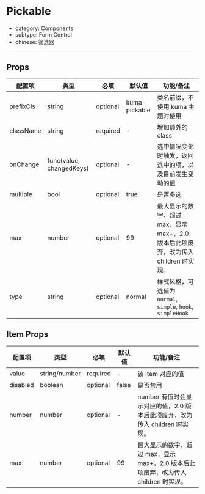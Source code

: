 # Pickable

- category: Components
- subtype: Form Control
- chinese: 筛选器

---

## Props

| 配置项 | 类型 | 必填 | 默认值 | 功能/备注 |
|---|---|---|---|---|
|prefixCls|string|optional|kuma-pickable|类名前缀，不使用 kuma 主题时使用|
|className|string|required|-|增加额外的class|
|onChange|func(value, changedKeys)|optional|-|选中情况变化时触发，返回选中的项，以及目前发生变动的值|
|multiple|bool|optional|true|是否多选|
|max|number|optional|99|最大显示的数字，超过 max，显示 max+，2.0 版本后此项废弃，改为传入 children 时实现。|
|type|string|optional|normal|样式风格，可选值为 `normal`, `simple`, `hook`, `simpleHook`|

## Item Props

| 配置项 | 类型 | 必填 | 默认值 | 功能/备注 |
|---|---|---|---|---|
|value|string/number|required|-|该 Item 对应的值|
|disabled|boolean|optional|false|是否禁用|
|number|number|optional|-|number 有值时会显示对应的值，2.0 版本后此项废弃，改为传入 children 时实现。|
|max|number|optional|99|最大显示的数字，超过 max，显示 max+，2.0 版本后此项废弃，改为传入 children 时实现。|

